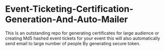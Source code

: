 # Event-Ticketing-Certification-Generation-And-Auto-Mailer
This Is an outstanding repo for generating certificates for large audience or creating Md5 hashed event tickets for your event this will also automatically send email to large number of people By generating secure token. 
